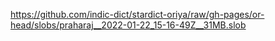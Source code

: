 https://github.com/indic-dict/stardict-oriya/raw/gh-pages/or-head/slobs/praharaj__2022-01-22_15-16-49Z__31MB.slob  
